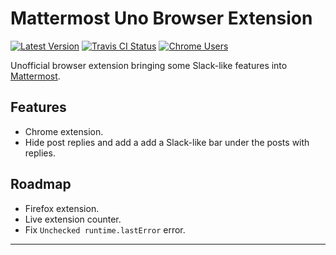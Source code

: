 # Mattermost Uno Browser Extension

[![Latest Version][img-version]][link-version] [![Travis CI Status][img-travis]][link-travis]
[![Chrome Users][img-chrome]][link-chrome]

Unofficial browser extension bringing some Slack-like features into [Mattermost][link-mattermost].

## Features

- Chrome extension.
- Hide post replies and add a add a Slack-like bar under the posts with replies.

## Roadmap

- Firefox extension.
- Live extension counter.
- Fix `Unchecked runtime.lastError` error.

---

[img-chrome]:
  https://img.shields.io/chrome-web-store/users/fmlacedjkenmgemhjlljfkeckhbjjilc?label=Chrome%20users&style=flat-square
[img-travis]:
  https://img.shields.io/travis/com/ivangabriele/mattermost-browser-extension?style=flat-square
[img-version]:
  https://img.shields.io/github/package-json/v/ivangabriele/mattermost-browser-extension?style=flat-square
[link-chrome]:
  https://chrome.google.com/webstore/detail/mattermost-uno/fmlacedjkenmgemhjlljfkeckhbjjilc
[link-license]: https://github.com/ivangabriele/mattermost-browser-extension/blob/master/LICENSE
[link-mattermost]: https://mattermost.com
[link-travis]: https://travis-ci.com/ivangabriele/mattermost-browser-extension
[link-version]: https://github.com/ivangabriele/mattermost-browser-extension/releases
